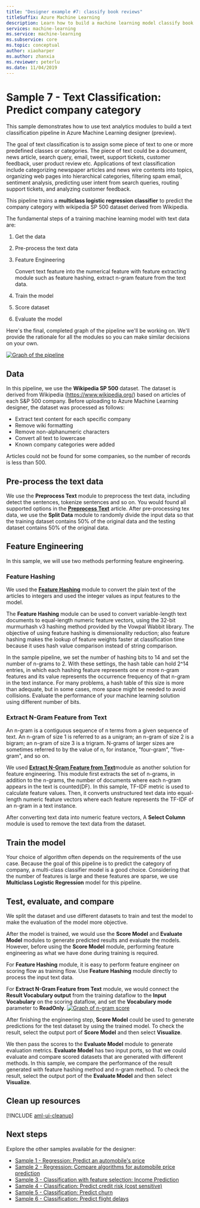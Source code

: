 ```yaml
---
title: "Designer example #7: classify book reviews"
titleSuffix: Azure Machine Learning
description: Learn how to build a machine learning model classify book reviews into different categories.
services: machine-learning
ms.service: machine-learning
ms.subservice: core
ms.topic: conceptual
author: xiaoharper
ms.author: zhanxia
ms.reviewer: peterlu
ms.date: 11/04/2019
---
```


# Sample 7 - Text Classification: Predict company category 

This sample demonstrates how to use text analytics modules to build a text classification pipeline in Azure Machine Learning designer (preview).

The goal of text classification is to assign some piece of text to one or more predefined classes or categories. The piece of text could be a document, news article, search query, email, tweet, support tickets, customer feedback, user product review etc. Applications of text classification include categorizing newspaper articles and news wire contents into topics, organizing web pages into hierarchical categories, filtering spam email, sentiment analysis, predicting user intent from search queries, routing support tickets, and analyzing customer feedback. 

This pipeline trains a **multiclass logistic regression classifier** to predict the company category with wikipedia SP 500 dataset derived from Wikipedia.  

The fundamental steps of a training machine learning model with text data are:

1. Get the data

1. Pre-process the text data

1. Feature Engineering

   Convert text feature into the numerical feature with feature extracting module such as feature hashing, extract n-gram feature from the text data.

1. Train the model

1. Score dataset

1. Evaluate the model

Here's the final, completed graph of the pipeline we'll be working on. We'll provide the rationale for all the modules so you can make similar decisions on your own.

[![Graph of the pipeline](./media/how-to-ui-sample-text-classification/nlp-modules-overall.png)](./media/how-to-ui-sample-text-classification/nlp-modules-overall.png#lightbox)

## Data

In this pipeline, we use the **Wikipedia SP 500** dataset. The dataset is derived from Wikipedia (https://www.wikipedia.org/) based on articles of each S&P 500 company. Before uploading to Azure Machine Learning designer, the dataset was processed as follows:

- Extract text content for each specific company
- Remove wiki formatting
- Remove non-alphanumeric characters
- Convert all text to lowercase
- Known company categories were added

Articles could not be found for some companies, so the number of records is less than 500.

## Pre-process the text data

We use the **Preprocess Text** module to preprocess the text data, including detect the sentences, tokenize sentences and so on. You would found all supported options in the [**Preprocess Text**](../algorithm-module-reference/preprocess-text.md) article. 
After pre-processing tex data, we use the **Split Data** module to randomly divide the input data so that the training dataset contains 50% of the original data and the testing dataset contains 50% of the original data.

## Feature Engineering
In this sample, we will use two methods performing feature engineering.

### Feature Hashing
We used the [**Feature Hashing**](../algorithm-module-reference/feature-hashing.md) module to convert the plain text of the articles to integers and used the integer values as input features to the model. 

The **Feature Hashing** module can be used to convert variable-length text documents to equal-length numeric feature vectors, using the 32-bit murmurhash v3 hashing method provided by the Vowpal Wabbit library. The objective of using feature hashing is dimensionality reduction; also feature hashing makes the lookup of feature weights faster at classification time because it uses hash value comparison instead of string comparison.

In the sample pipeline, we set the number of hashing bits to 14 and set the number of n-grams to 2. With these settings, the hash table can hold 2^14 entries, in which each hashing feature represents one or more n-gram features and its value represents the occurrence frequency of that n-gram in the text instance. For many problems, a hash table of this size is more than adequate, but in some cases, more space might be needed to avoid collisions. Evaluate the performance of your machine learning solution using different number of bits. 

### Extract N-Gram Feature from Text

An n-gram is a contiguous sequence of n terms from a given sequence of text. An n-gram of size 1 is referred to as a unigram; an n-gram of size 2 is a bigram; an n-gram of size 3 is a trigram. N-grams of larger sizes are sometimes referred to by the value of n, for instance, "four-gram", "five-gram", and so on.

We used [**Extract N-Gram Feature from Text**](../algorithm-module-reference/extract-n-gram-features-from-text.md)module as another solution for feature engineering. This module first extracts the set of n-grams, in addition to the n-grams, the number of documents where each n-gram appears in the text is counted(DF). In this sample, TF-IDF metric is used to calculate feature values. Then, it converts unstructured text data into equal-length numeric feature vectors where each feature represents the TF-IDF of an n-gram in a text instance.

After converting text data into numeric feature vectors, A **Select Column** module is used to remove the text data from the dataset. 

## Train the model

Your choice of algorithm often depends on the requirements of the use case. 
Because the goal of this pipeline is to predict the category of company, a multi-class classifier model is a good choice. Considering that the number of features is large and these features are sparse, we use **Multiclass Logistic Regression** model for this pipeline.

## Test, evaluate, and compare

 We split the dataset and use different datasets to train and test the model to make the evaluation of the model more objective.

After the model is trained, we would use the **Score Model** and **Evaluate Model** modules to generate predicted results and evaluate the models. However, before using the **Score Model** module, performing feature engineering as what we have done during training is required. 

For **Feature Hashing** module, it is easy to perform feature engineer on scoring flow as training flow. Use **Feature Hashing** module directly to process the input text data.

For **Extract N-Gram Feature from Text** module, we would connect the **Result Vocabulary output** from the training dataflow to the **Input Vocabulary** on the scoring dataflow, and set the **Vocabulary mode** parameter to **ReadOnly**.
[![Graph of n-gram score](./media/how-to-ui-sample-text-classification/n-gram.png)](./media/how-to-ui-sample-text-classification/n-gram.png)

After finishing the engineering step, **Score Model** could be used to generate predictions for the test dataset by using the trained model. To check the result, select the output port of **Score Model** and then select **Visualize**.

We then pass the scores to the **Evaluate Model** module to generate evaluation metrics. **Evaluate Model** has two input ports, so that we could evaluate and compare scored datasets that are generated with different methods. In this sample, we compare the performance of the result generated with feature hashing method and n-gram method.
To check the result, select the output port of the **Evaluate Model** and then select **Visualize**.

## Clean up resources

[!INCLUDE [aml-ui-cleanup](../../../includes/aml-ui-cleanup.md)]

## Next steps

Explore the other samples available for the designer:

- [Sample 1 - Regression: Predict an automobile's price](how-to-ui-sample-regression-predict-automobile-price-basic.md)
- [Sample 2 - Regression: Compare algorithms for automobile price prediction](how-to-ui-sample-regression-predict-automobile-price-compare-algorithms.md)
- [Sample 3 - Classification with feature selection: Income Prediction](how-to-ui-sample-classification-predict-income.md)
- [Sample 4 - Classification: Predict credit risk (cost sensitive)](how-to-ui-sample-classification-predict-credit-risk-cost-sensitive.md)
- [Sample 5 - Classification: Predict churn](how-to-ui-sample-classification-predict-churn.md)
- [Sample 6 - Classification: Predict flight delays](how-to-ui-sample-classification-predict-flight-delay.md)
